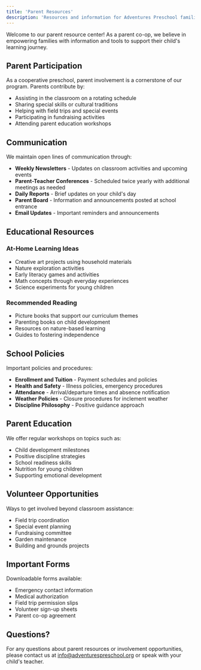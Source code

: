 ```yaml
---
title: 'Parent Resources'
description: 'Resources and information for Adventures Preschool families'
---
```


Welcome to our parent resource center! As a parent co-op, we believe in empowering families with information and tools to support their child's learning journey.

## Parent Participation

As a cooperative preschool, parent involvement is a cornerstone of our program. Parents contribute by:
- Assisting in the classroom on a rotating schedule
- Sharing special skills or cultural traditions
- Helping with field trips and special events
- Participating in fundraising activities
- Attending parent education workshops

## Communication

We maintain open lines of communication through:
- **Weekly Newsletters** - Updates on classroom activities and upcoming events
- **Parent-Teacher Conferences** - Scheduled twice yearly with additional meetings as needed
- **Daily Reports** - Brief updates on your child's day
- **Parent Board** - Information and announcements posted at school entrance
- **Email Updates** - Important reminders and announcements

## Educational Resources

### At-Home Learning Ideas
- Creative art projects using household materials
- Nature exploration activities
- Early literacy games and activities
- Math concepts through everyday experiences
- Science experiments for young children

### Recommended Reading
- Picture books that support our curriculum themes
- Parenting books on child development
- Resources on nature-based learning
- Guides to fostering independence

## School Policies

Important policies and procedures:
- **Enrollment and Tuition** - Payment schedules and policies
- **Health and Safety** - Illness policies, emergency procedures
- **Attendance** - Arrival/departure times and absence notification
- **Weather Policies** - Closure procedures for inclement weather
- **Discipline Philosophy** - Positive guidance approach

## Parent Education

We offer regular workshops on topics such as:
- Child development milestones
- Positive discipline strategies
- School readiness skills
- Nutrition for young children
- Supporting emotional development

## Volunteer Opportunities

Ways to get involved beyond classroom assistance:
- Field trip coordination
- Special event planning
- Fundraising committee
- Garden maintenance
- Building and grounds projects

## Important Forms

Downloadable forms available:
- Emergency contact information
- Medical authorization
- Field trip permission slips
- Volunteer sign-up sheets
- Parent co-op agreement

## Questions?

For any questions about parent resources or involvement opportunities, please contact us at info@adventurespreschool.org or speak with your child's teacher.
